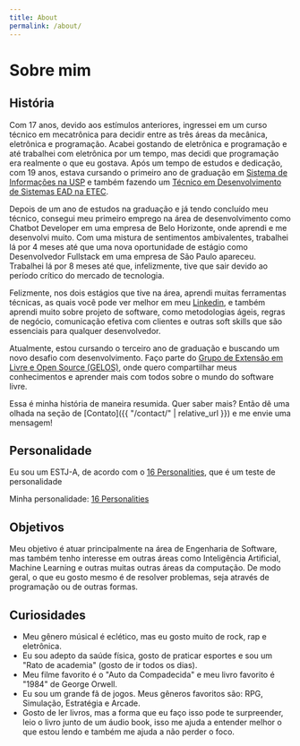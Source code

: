 ```yaml
---
title: About
permalink: /about/
---
```


# Sobre mim

## História

Com 17 anos, devido aos estímulos anteriores, ingressei em um curso técnico em mecatrônica para decidir entre as três áreas da mecânica, eletrônica e programação. Acabei gostando de eletrônica e programação e até trabalhei com eletrônica por um tempo, mas decidi que programação era realmente o que eu gostava. Após um tempo de estudos e dedicação, com 19 anos, estava cursando o primeiro ano de graduação em [Sistema de Informações na USP](https://www.icmc.usp.br/graduacao/sistemas-de-informacao-bacharelado) e também fazendo um [Técnico em Desenvolvimento de Sistemas EAD na ETEC](https://www.vestibulinhoetec.com.br/unidades-cursos/curso.asp?c=1500).

Depois de um ano de estudos na graduação e já tendo concluído meu técnico, consegui meu primeiro emprego na área de desenvolvimento como Chatbot Developer em uma empresa de Belo Horizonte, onde aprendi e me desenvolvi muito. Com uma mistura de sentimentos ambivalentes, trabalhei lá por 4 meses até que uma nova oportunidade de estágio como Desenvolvedor Fullstack em uma empresa de São Paulo apareceu. Trabalhei lá por 8 meses até que, infelizmente, tive que sair devido ao período crítico do mercado de tecnologia.

Felizmente, nos dois estágios que tive na área, aprendi muitas ferramentas técnicas, as quais você pode ver melhor em meu [Linkedin](https://linkedin.com/in/ryan25), e também aprendi muito sobre projeto de software, como metodologias ágeis, regras de negócio, comunicação efetiva com clientes e outras soft skills que são essenciais para qualquer desenvolvedor.

Atualmente, estou cursando o terceiro ano de graduação e buscando um novo desafio com desenvolvimento. Faço parte do [Grupo de Extensão em Livre e Open Source (GELOS)](https://gelos.club), onde quero compartilhar meus conhecimentos e aprender mais com todos sobre o mundo do software livre.

Essa é minha história de maneira resumida. Quer saber mais? Então dê uma olhada na seção de [Contato]({{ "/contact/" | relative_url }}) e me envie uma mensagem!

## Personalidade

Eu sou um ESTJ-A, de acordo com o [16 Personalities](https://www.16personalities.com/), que é um teste de personalidade

Minha personalidade: [16 Personalities](https://www.16personalities.com/profiles/53f2f089fea80)

## Objetivos

Meu objetivo é atuar principalmente na área de Engenharia de Software, mas também tenho interesse em outras áreas como Inteligência Artificial, Machine Learning e outras muitas outras áreas da computação. De modo geral, o que eu gosto mesmo é de resolver problemas, seja através de programação ou de outras formas.

## Curiosidades

- Meu gênero músical é eclético, mas eu gosto muito de rock, rap e eletrônica.
- Eu sou adepto da saúde física, gosto de praticar esportes e sou um "Rato de academia" (gosto de ir todos os dias).
- Meu filme favorito é o "Auto da Compadecida" e meu livro favorito é "1984" de George Orwell.
- Eu sou um grande fã de jogos. Meus gêneros favoritos são: RPG, Simulação, Estratégia e Arcade.
- Gosto de ler livros, mas a forma que eu faço isso pode te surpreender, leio o livro junto de um áudio book, isso me ajuda a entender melhor o que estou lendo e também me ajuda a não perder o foco.
